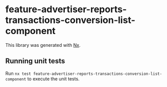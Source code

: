 # feature-advertiser-reports-transactions-conversion-list-component

This library was generated with [Nx](https://nx.dev).

## Running unit tests

Run `nx test feature-advertiser-reports-transactions-conversion-list-component` to execute the unit tests.
